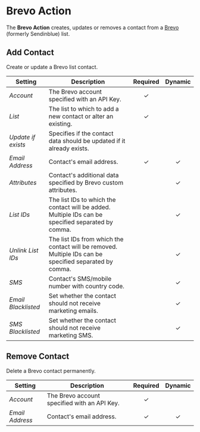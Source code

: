 # Brevo Action

<div class="tm-resource-icon">
    <!--@include: @essentials-for-yootheme-pro/assets/brands/brevo.svg-->
</div>

The **Brevo Action** creates, updates or removes a contact from a [Brevo](https://www.brevo.com/) (formerly Sendinblue) list.

## Add Contact

Create or update a Brevo list contact.

| Setting | Description | Required | Dynamic |
| --- | --- | :---: | :---: |
| *Account* | The Brevo account specified with an API Key. | &#x2713; |
| *List* | The list to which to add a new contact or alter an existing. | &#x2713; |
| *Update if exists* | Specifies if the contact data should be updated if it already exists. |
| *Email Address* | Contact's email address. | &#x2713; | &#x2713; |
| *Attributes* | Contact's additional data specified by Brevo custom attributes. | | &#x2713; |
| *List IDs* | The list IDs to which the contact will be added. Multiple IDs can be specified separated by comma. | | &#x2713; |
| *Unlink List IDs* | The list IDs from which the contact will be removed. Multiple IDs can be specified separated by comma. | | &#x2713; |
| *SMS* | Contact's SMS/mobile number with country code. | | &#x2713; |
| *Email Blacklisted* | Set whether the contact should not receive marketing emails. | | &#x2713; |
| *SMS Blacklisted* | Set whether the contact should not receive marketing SMS. | | &#x2713; |
<!--@include: ./_partials/common-action-settings.md-->

## Remove Contact

Delete a Brevo contact permanently.

| Setting | Description | Required | Dynamic |
| --- | --- | :---: | :---: |
| *Account* | The Brevo account specified with an API Key. | &#x2713; |
| *Email Address* | Contact's email address. | &#x2713; | &#x2713; |
<!--@include: ./_partials/common-action-settings.md-->
